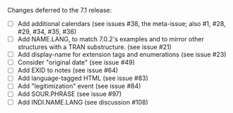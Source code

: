 Changes deferred to the 7.1 release:

- [ ] Add additional calendars (see issues #38, the meta-issue; also #1, #28, #29, #34, #35, #36)
- [ ] Add NAME.LANG, to match 7.0.2's examples and to mirror other structures with a TRAN substructure. (see issue #21)
- [ ] Add display-name for extension tags and enumerations (see issue #23)
- [ ] Consider "original date" (see issue #49)
- [ ] Add EXID to notes (see issue #64)
- [ ] Add language-tagged HTML (see issue #83)
- [ ] Add "legitimization" event (see issue #84)
- [ ] Add SOUR.PHRASE (see issue #97)
- [ ] Add INDI.NAME.LANG (see discussion #108)
